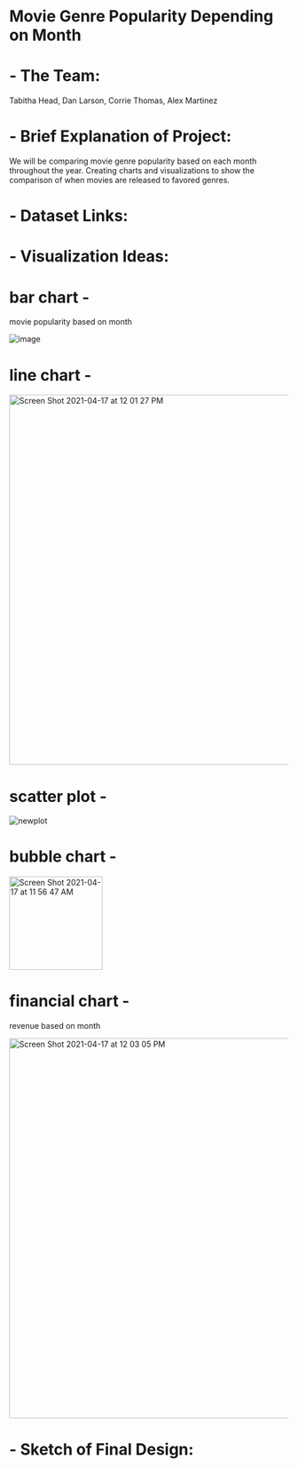 # Movie Genre Popularity Depending on Month

# - The Team:

Tabitha Head, Dan Larson, Corrie Thomas, Alex Martinez

# - Brief Explanation of Project:

We will be comparing movie genre popularity based on each month throughout the year. Creating charts and visualizations to show the comparison of when 
movies are released to favored genres.

# - Dataset Links:

# - Visualization Ideas:

# bar chart - 
movie popularity based on month

![image](https://user-images.githubusercontent.com/72418166/115118843-46094480-9f73-11eb-9185-a469fe84651d.png)

# line chart - 

<img width="666" alt="Screen Shot 2021-04-17 at 12 01 27 PM" src="https://user-images.githubusercontent.com/72418166/115119098-aea4f100-9f74-11eb-9a90-c8d50db4156f.png">

# scatter plot - 

![newplot](https://user-images.githubusercontent.com/72418166/115119002-3d653e00-9f74-11eb-80c9-28ddd78b3222.png)

# bubble chart - 

<img width="168" alt="Screen Shot 2021-04-17 at 11 56 47 AM" src="https://user-images.githubusercontent.com/72418166/115118970-16a70780-9f74-11eb-9c0d-bbf97ae84232.png">

# financial chart - 
revenue based on month

<img width="684" alt="Screen Shot 2021-04-17 at 12 03 05 PM" src="https://user-images.githubusercontent.com/72418166/115119146-e90e8e00-9f74-11eb-8bc7-c9c54430be3d.png">

# - Sketch of Final Design:
